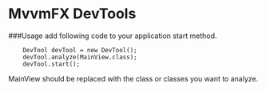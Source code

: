 # MvvmFX DevTools


###Usage
add following code to your application start method.

		DevTool devTool = new DevTool();
		devTool.analyze(MainView.class);
		devTool.start();
MainView should be replaced with the class or classes you want to analyze.		